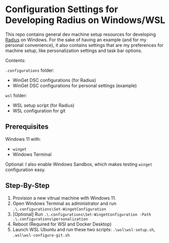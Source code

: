 # Configuration Settings for Developing Radius on Windows/WSL

This repo contains general dev machine setup resources for developing [Radius](https://github.com/radius-project/) on Windows. For the sake of having an example (and for my personal convenience), it also contains settings that are my preferences for machine setup, like personalization settings and task bar options.

Contents:

`.configurations` folder:
- WinGet DSC configurations (for Radius)
- WinGet DSC configurations for personal settings (example)

`wsl` folder:
- WSL setup script (for Radius)
- WSL configuration for git

## Prerequisites

Windows 11 with:

- `winget`
- Windows Terminal

Optional: I also enable Windows Sandbox, which makes testing `winget` configuration easy.

## Step-By-Step

1. Provision a new vitrual machine with Windows 11.
1. Open Windows Terminal as administrator and run `.\.configurations\Set-WingetConfiguration`
1. [Optional] Run `.\.configurations\Set-WingetConfiguration -Path .\.configurations\personalization`
1. Reboot (Required for WSl and Docker Desktop)
1. Launch WSL Ubuntu and run these two scripts: `.\wsl\wsl-setup.sh`, `.wsl\wsl-configure-git.sh`
